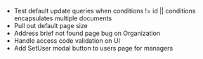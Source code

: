 * Test default update queries when conditions != id || conditions encapsulates multiple documents
* Pull out default page size
* Address brief not found page bug on Organization
* Handle access code validation on UI
* Add SetUser modal button to users page for managers